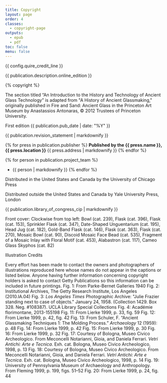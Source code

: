 ```yaml
---
title: Copyright
layout: page
order: 4
classes:
  - copyright-page
outputs:
  - epub
  - pdf
toc: false
menu: false
---
```


{{ config.quire_credit_line }}

{{ publication.description.online_edition }}

{% copyright %}

The section titled “An Introduction to the History and Technology of Ancient Glass Technology” is adapted from "A History of Ancient Glassmaking," originally published in Fire and Sand: Ancient Glass in the Princeton Art Museum by Anastassios Antonaras, © 2012 Trustees of Princeton University.

First edition {{ publication.pub_date | date: "%Y" }}

{{ publication.revision_statement | markdownify }}

<div class="publisher no-break-container">

{% for press in publication.publisher %}
**Published by the {{ press.name }}, {{ press.location }}**
{{ press.address | markdownify }}
{% endfor %}

</div>
<div class="project-team no-break-container">

{% for person in publication.project_team %}
- {{ person | markdownify }}
{% endfor %}

</div>
<div class="distribution no-break-container">

Distributed in the United States and Canada by the University of Chicago Press

Distributed outside the United States and Canada by Yale University Press, London

</div>
<div class="cip-data no-break-container">

{{ publication.library_of_congress_cip | markdownify }}

</div>
<div class="cover-image-credits">

Front cover: Clockwise from top left: Bowl (cat. 239), Flask (cat. 396), Flask (cat. 153), Sprinkler Flask (cat. 347), Date-Shaped Unguentarium (cat. 195), Head Jug (cat. 182), Gold-Band Flask (cat. 146), Flask (cat. 363), Flask (cat. 270), Mosaic Bowl (cat. 90), Discoid Mosaic Face Bead (cat. 535), Fragment of a Mosaic Inlay with Floral Motif (cat. 453), Alabastron (cat. 117), Cameo Glass Skyphos (cat. 82)

Illustration Credits

Every effort has been made to contact the owners and photographers of illustrations reproduced here whose names do not appear in the captions or listed below. Anyone having further information concerning copyright holders is asked to contact Getty Publications so this information can be included in future printings.
Fig. 1: From Parke-Bernet Galleries 1940
Fig. 2: Institutional Archives, The Getty Research Institute, Los Angeles (2010.IA.04)
Fig. 3: *Los Angeles Times* Photographic Archive: "Julie Frazier standing next to case of objects." January 24, 1958. (Collection 1429. Box 328. Neg. #108387). UCLA Library Special Collections
Fig. 4: Académie florimontane, 2013-155198
Fig. 11: From Lierke 1999, p. 33, fig. 59
Fig. 12: From Lierke 1999, p. 42, fig. 42 
Fig. 13: From Schuler, F. “Ancient Glassmaking Techniques 1: The Molding Process.” *Archaeology* 12 (1959): p. 48
Fig. 14: From Lierke 1999, p. 42
Fig. 15: From Lierke 1999, p. 30 
Fig. 16: From Lierke 1999, p. 32
Fig. 17: Courtesy of Bologna, Museo Civico Archeologico. From Meconcelli Notarianni, Gioia, and Daniela Ferrari. *Vetri Antichi: Arte e Tecnica*. Exh. cat. Bologna, Museo Civico Archeologico, 1998, p.&nbsp;13
Fig. 18: Courtesy of Bologna, Museo Civico Archeologico. From Meconcelli Notarianni, Gioia, and Daniela Ferrari. *Vetri Antichi: Arte e Tecnica*. Exh. cat. Bologna, Museo Civico Archeologico, 1998, p.&nbsp;14
Fig. 19: University of Pennsylvania Museum of Archaeology and Anthropology. From Fleming 1999, p. 199, figs. 51–52
Fig. 20: From Lierke 1999, p. 24, fig. 44

</div>

